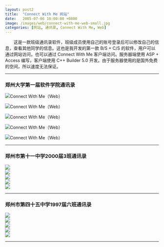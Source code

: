 ```yaml
---
layout: post2
title:  "Connect With Me 网站"
date:   2005-07-06 10:00:00 +0800
image: /images/web/connect-with-me-web-small.jpg
categories: [网站, 通讯录, Connect With Me, Web]
---
```


　　这是一款班级通讯录软件，班级成员使用自己的账号登录后可以修改自己的信息，查看其他同学的信息。这也是我开发的第一款 B/S + C/S 的软件，用户可以通过网站访问，也可以通过 Connect With Me 客户端访问。服务器端使用 ASP + Access 编写，客户端使用 C++ Builder 5.0 开发。由于服务器使用的是国外免费的空间，所以速度无法保证。

------

<h3>郑州大学第一届软件学院通讯录</h3>

![Connect With Me（Web）]({{site.baseurl}}/images/web/ConnectWithMe-Web-zzusc-1.png)

![Connect With Me（Web）]({{site.baseurl}}/images/web/ConnectWithMe-Web-zzusc-2.png)

![Connect With Me（Web）]({{site.baseurl}}/images/web/ConnectWithMe-Web-zzusc-3.png)

![Connect With Me（Web）]({{site.baseurl}}/images/web/ConnectWithMe-Web-zzusc-4.png)

![Connect With Me（Web）]({{site.baseurl}}/images/web/ConnectWithMe-Web-zzusc-5.png)

------

<h3>郑州市第十一中学2000届3班通讯录</h3>

<div class="row">
    <div class="col-md-4">
        <a href="{{site.baseurl}}/images/web/ConnectWithMe-Web-11003-1.png" target="_blank">
            <img class="thumbnail" src="{{site.baseurl}}/images/web/ConnectWithMe-Web-11003-1_s.jpg">
        </a>
    </div>
    <div class="col-md-4">
        <a href="{{site.baseurl}}/images/web/ConnectWithMe-Web-11003-2.png" target="_blank">
            <img class="thumbnail" src="{{site.baseurl}}/images/web/ConnectWithMe-Web-11003-2_s.jpg">
        </a>
    </div>
    <div class="col-md-4">
        <a href="{{site.baseurl}}/images/web/ConnectWithMe-Web-11003-3.png" target="_blank">
            <img class="thumbnail" src="{{site.baseurl}}/images/web/ConnectWithMe-Web-11003-3_s.jpg">
        </a>
    </div>
</div>
<div class="row">
    <div class="col-md-4">
        <a href="{{site.baseurl}}/images/web/ConnectWithMe-Web-11003-4.png" target="_blank">
            <img class="thumbnail" src="{{site.baseurl}}/images/web/ConnectWithMe-Web-11003-4_s.jpg">
        </a>
    </div>
    <div class="col-md-4">
        <a href="{{site.baseurl}}/images/web/ConnectWithMe-Web-11003-5.png" target="_blank">
            <img class="thumbnail" src="{{site.baseurl}}/images/web/ConnectWithMe-Web-11003-5_s.jpg">
        </a>
    </div>
    <div class="col-md-4">
    </div>
</div>

------

<h3>郑州市第四十五中学1997届六班通讯录</h3>

<div class="row">
    <div class="col-md-4">
        <a href="{{site.baseurl}}/images/web/ConnectWithMe-Web-45976-1.png" target="_blank">
            <img class="thumbnail" src="{{site.baseurl}}/images/web/ConnectWithMe-Web-45976-1_s.jpg">
        </a>
    </div>
    <div class="col-md-4">
        <a href="{{site.baseurl}}/images/web/ConnectWithMe-Web-45976-2.png" target="_blank">
            <img class="thumbnail" src="{{site.baseurl}}/images/web/ConnectWithMe-Web-45976-2_s.jpg">
        </a>
    </div>
    <div class="col-md-4">
        <a href="{{site.baseurl}}/images/web/ConnectWithMe-Web-45976-3.png" target="_blank">
            <img class="thumbnail" src="{{site.baseurl}}/images/web/ConnectWithMe-Web-45976-3_s.jpg">
        </a>
    </div>
</div>
<div class="row">
    <div class="col-md-4">
        <a href="{{site.baseurl}}/images/web/ConnectWithMe-Web-45976-4.png" target="_blank">
            <img class="thumbnail" src="{{site.baseurl}}/images/web/ConnectWithMe-Web-45976-4_s.jpg">
        </a>
    </div>
    <div class="col-md-4">
        <a href="{{site.baseurl}}/images/web/ConnectWithMe-Web-45976-5.png" target="_blank">
            <img class="thumbnail" src="{{site.baseurl}}/images/web/ConnectWithMe-Web-45976-5_s.jpg">
        </a>
    </div>
    <div class="col-md-4">
    </div>
</div>

------